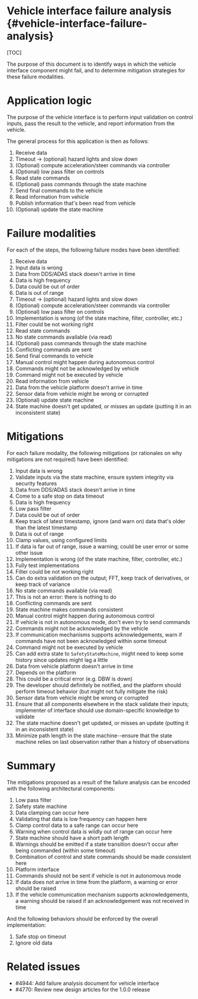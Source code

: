 Vehicle interface failure analysis {#vehicle-interface-failure-analysis}
=======================================================================

[TOC]

The purpose of this document is to identify ways in which the vehicle interface component
might fail, and to determine mitigation strategies for these failure modalities.


# Application logic

The purpose of the vehicle interface is to perform input validation on control inputs,
pass the result to the vehicle, and report information from the vehicle.

The general process for this application is then as follows:

1. Receive data
2. Timeout -> (optional) hazard lights and slow down
3. (Optional) compute acceleration/steer commands via controller
4. (Optional) low pass filter on controls
5. Read state commands
6. (Optional) pass commands through the state machine
7. Send final commands to the vehicle
8. Read information from vehicle
9. Publish information that's been read from vehicle
10. (Optional) update the state machine


# Failure modalities

For each of the steps, the following failure modes have been identified:

1. Receive data
  1. Input data is wrong
  2. Data from DDS/ADAS stack doesn't arrive in time
  3. Data is high frequency
  4. Data could be out of order
  5. Data is out of range
2. Timeout -> (optional) hazard lights and slow down
3. (Optional) compute acceleration/steer commands via controller
4. (Optional) low pass filter on controls
  1. Implementation is wrong (of the state machine, filter, controller, etc.)
  2. Filter could be not working right
5. Read state commands
  1. No state commands available (via read)
6. (Optional) pass commands through the state machine
  1. Conflicting commands are sent
7. Send final commands to vehicle
  1. Manual control might happen during autonomous control
  2. Commands might not be acknowledged by vehicle
  3. Command might not be executed by vehicle
8. Read information from vehicle
  1. Data from the vehicle platform doesn't arrive in time
  2. Sensor data from vehicle might be wrong or corrupted
10. (Optional) update state machine
  1. State machine doesn't get updated, or misses an update (putting it in an inconsistent state)


# Mitigations

For each failure modality, the following mitigations (or rationales on why mitigations are not
required) have been identified:

1. Input data is wrong
  1. Validate inputs via the state machine, ensure system integrity via security features
2. Data from DDS/ADAS stack doesn't arrive in time
  1. Come to a safe stop on data timeout
3. Data is high frequency
  1. Low pass filter
4. Data could be out of order
  1. Keep track of latest timestamp, ignore (and warn on) data that's older than the latest
  timestamp
5. Data is out of range
  1. Clamp values, using configured limits
  2. If data is far out of range, issue a warning; could be user error or some other issue
6. Implementation is wrong (of the state machine, filter, controller, etc.)
  1. Fully test implementations
7. Filter could be not working right
  1. Can do extra validation on the output; FFT, keep track of derivatives, or keep track of variance
8. No state commands available (via read)
  1. This is not an error: there is nothing to do
9. Conflicting commands are sent
  1. State machine makes commands consistent
10. Manual control might happen during autonomous control
  1. If vehicle is not in autonomous mode, don't even try to send commands
11. Commands might not be acknowledged by the vehicle
  1. If communication mechanisms supports acknowledgements, warn if commands have not been
  acknowledged within some timeout
12. Command might not be executed by vehicle
  1. Can add extra state to `SafetyStateMachine`, might need to keep some history since updates might
  lag a little
13. Data from vehicle platform doesn't arrive in time
  1. Depends on the platform
  2. This could be a critical error (e.g. DBW is down)
  3. The developer should definitely be notified, and the platform should perform timeout behavior
  (but might not fully mitigate the risk)
14. Sensor data from vehicle might be wrong or corrupted
  1. Ensure that all components elsewhere in the stack validate their inputs; implementer of
  interface should use domain-specific knowledge to validate
15. The state machine doesn't get updated, or misses an update (putting it in an inconsistent state)
  1. Minimize path length in the state machine--ensure that the state machine relies on last
  observation rather than a history of observations


# Summary

The mitigations proposed as a result of the failure analysis can be encoded with the following
architectural components:

1. Low pass filter
2. Safety state machine
  1. Data clamping can occur here
  2. Validating that data is low frequency can happen here
  3. Clamp control data to a safe range can occur here
  4. Warning when control data is wildly out of range can occur here
  5. State machine should have a short path length
  6. Warnings should be emitted if a state transition doesn't occur after being commanded (within
  some timeout)
  7. Combination of control and state commands should be made consistent here
3. Platform interface
  1. Commands should not be sent if vehicle is not in autonomous mode
  2. If data does not arrive in time from the platform, a warning or error should be raised
  3. If the vehicle communication mechanism supports acknowledgements, a warning should be raised
  if an acknowledgement was not received in time

And the following behaviors should be enforced by the overall implementation:

1. Safe stop on timeout
2. Ignore old data


# Related issues

- #4944: Add failure analysis document for vehicle interface
- #4770: Review new design articles for the 1.0.0 release
